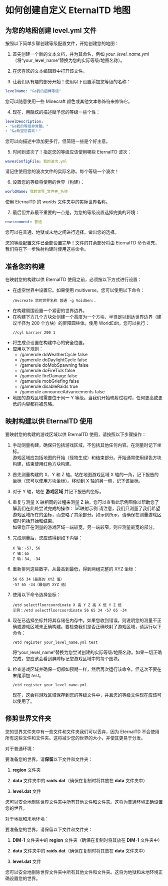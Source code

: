 # 如何创建自定义 EternalTD 地图

## 为您的地图创建 level.yml 文件

按照以下简单步骤创建等级配置文件，开始创建您的地图：

1. 首先创建一个新的文本文档，并为其命名，例如 *your_level_name.yml*（将“your_level_name”替换为您的实际等级/地图名称）。

2. 在您喜欢的文本编辑器中打开该文件。

3. 让我们从有趣的部分开始！使用以下设置添加您等级的名称：
```yaml
levelName: "&a我的超棒等级"
```
您可以随意使用一些 Minecraft 颜色或其他文本修饰符来修饰它。

4. 现在，用酷炫的描述赋予您的等级一些个性：
```yaml
levelDescription:
- "&a我的等级非常酷。"
- "&a希望您喜欢！"
```
您可以向描述中添加更多行，但简短一些是个好主意。

5. 时间到波次了！指定您的等级应该使用哪些 EternalTD 波次：
```yaml
wavesConfigFile: 我的波次.yml
```
请记住使用您的波次文件的实际名称。每个等级一个波次！

6. 设置您的等级将使用的世界（构建）：
```yaml
worldName: 我的世界_文件夹_名称
```
使用 EternalTD 的 *worlds* 文件夹中的实际世界名称。

7. 最后但并非最不重要的一点是，为您的等级设置选择完美的环境：
```yaml
environment: 普通
```
您可以在普通、地狱或末地之间进行选择。做出您的选择。

您的等级配置文件已全部设置完毕！文件的其余部分将由 EternalTD 命令填充，我们将在下一步映射构建时使用这些命令。

## 准备您的构建
在映射您的构建以供 EternalTD 使用之前，必须按以下方式进行设置：

- 在虚空世界中设置它。如果使用 multiverse，您可以使用以下命令：
  ```
  /mvcreate 您的世界名称 普通 -g VoidGen:.
  ```
- 在构建周围设置一个紧密的世界边界。
- 在构建下方几个方块处创建一个高度为一个方块、半径足以到达世界边界（建议半径为 200 个方块）的屏障圆柱体。使用 WorldEdit，您可以执行：
  ```
  //cyl barrier 200 1
  ```
- 将生成点设置在构建中心的安全位置。
- 应用以下规则：
    - /gamerule doWeatherCycle false
    - /gamerule doDaylightCycle false
    - /gamerule doMobSpawning false
    - /gamerule doFireTick false
    - /gamerule fireDamage false
    - /gamerule mobGriefing false
    - /gamerule disableRaids true
    - /gamerule announceAdvancements false
- 地图的游戏区域需要位于同一 Y 等级。当我们开始映射过程时，任何更高或更低的内容都将被忽略。

## 映射构建以供 EternalTD 使用
要映射您的构建的游戏区域以供 EternalTD 使用，请按照以下步骤操作：

1. 手动测量构建，确保只包括游戏区域，不包括其他任何内容。在测量时记下坐标。
<br>游戏区域应包括地图的开始（怪物生成）和结束部分。开始通常使用绿色方块构建，结束使用红色方块构建。


2. 首先测量构建的 X、Y 和 Z 轴。站在地图游戏区域 X 轴的一角，记下报告的坐标（您可以使用方块坐标）。移动到 X 轴的另一侧，记下该坐标。


3. 对于 Y 轴，站在 **游戏区域** 并记下报告的坐标。


4. 重复与测量 X 轴相同的过程来测量 Z 轴。您可以查看此示例图像以帮助您了解我们在此处尝试完成的操作：
   ![映射示例](https://i.imgur.com/IZfh2Nt.jpeg)
   请注意，我们只测量了我们希望游戏区域所在的坐标，而忽略了其余部分。如示例所示，请确保在测量游戏区域时包括开始和结束。 <br>如果您正在测量的游戏区域一端较宽，另一端较窄，则应测量最宽的部分。


5. 完成测量后，您应该得到如下内容：
   ```
   X 轴：-57, 56
   Y 轴：65
   Z 轴：34, -34
   ```

6. 重新排列这些数字，从最高到最低，得到两组完整的 XYZ 坐标：
   ```
   56 65 34（最高的 XYZ 值）
   -57 65 -34（最低的 XYZ 值）
   ```

7. 使用以下命令选择坐标：
   ```
   /etd selectfloorcoordinate X 高 Y Z 高 X 低 Y Z 低
   示例：/etd selectfloorcoordinate 56 65 34 -57 65 -34
   ```

8. 现在已选择坐标并将其存储在内存中。如果您收到错误，则说明您的测量不正确或游戏区域未正确构建。要检查我们是否正确映射了游戏区域，请运行以下命令：
   ```
   /etd register your_level_name.yml test
   ```
   将“your_level_name”替换为您尝试创建的实际等级/地图名称。如果一切正确完成，您应该会看到屏障标记您游戏区域中的每个图块。


9. 检查游戏区域并确保一切都如预期一样，然后再次运行该命令，但这次不要在末尾添加 *test*。
   ````
   /etd register your_level_name.yml
   ````
   现在，这会将游戏区域保存到您的等级文件中，并且您的等级文件现在应该可以使用了。

## 修剪世界文件夹
您的世界文件夹中有一些文件和文件夹我们可以丢弃，因为 EternalTD 不会使用所有这些文件和文件夹。这将减少您的世界的大小，并使其更易于分发。

对于普通环境：

要准备您的世界，请**保留**以下文件和文件夹：

1.  **region** 文件夹


2.  **data** 文件夹中的 **raids.dat**（确保在复制时将其放在 **data** 文件夹中）


3.  **level.dat** 文件

您可以安全地删除世界文件夹中所有其他文件和文件夹。这将为普通环境正确设置您的世界。

对于地狱和末地环境：

要准备您的世界，请保留以下文件和文件夹：

1.  **DIM-1** 文件夹中的 **region** 文件夹（确保在复制时将其放在 **DIM-1** 文件夹中）


2.  **data** 文件夹中的 **raids.dat**（确保在复制时将其放在 **data** 文件夹中）


3.  **level.dat** 文件

您可以安全地删除世界文件夹中所有其他文件和文件夹。这将为地狱和末地环境正确设置您的世界。





